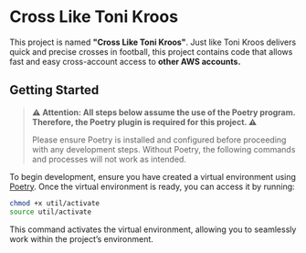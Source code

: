 # Cross Like Toni Kroos

This project is named **"Cross Like Toni Kroos"**.
Just like Toni Kroos delivers quick and precise crosses in football, this project contains code that allows fast and easy cross-account access to **other AWS accounts.**
## Getting Started

> **⚠️ Attention: All steps below assume the use of the Poetry program. Therefore, the Poetry plugin is required for this project. ⚠️**
>
>Please ensure Poetry is installed and configured before proceeding with any development steps. Without Poetry, the following commands and processes will not work as intended.

To begin development, ensure you have created a virtual environment using [Poetry](https://python-poetry.org). Once the virtual environment is ready, you can access it by running:

```bash
chmod +x util/activate
source util/activate
```

This command activates the virtual environment, allowing you to seamlessly work within the project’s environment.

